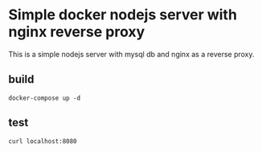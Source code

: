 # Simple docker nodejs server with nginx reverse proxy

This is a simple nodejs server with mysql db and nginx as a reverse proxy.

## build

`docker-compose up -d`

## test

`curl localhost:8080`

